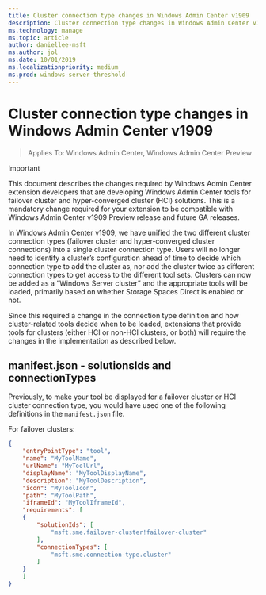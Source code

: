 ```yaml
---
title: Cluster connection type changes in Windows Admin Center v1909
description: Cluster connection type changes in Windows Admin Center v1909
ms.technology: manage
ms.topic: article
author: daniellee-msft
ms.author: jol
ms.date: 10/01/2019
ms.localizationpriority: medium
ms.prod: windows-server-threshold
---
```


# Cluster connection type changes in Windows Admin Center v1909

>Applies To: Windows Admin Center, Windows Admin Center Preview

> [!IMPORTANT]
> This document describes the changes required by Windows Admin Center extension developers that are developing Windows Admin Center tools for failover cluster and hyper-converged cluster (HCI) solutions. This is a mandatory change required for your extension to be compatible with Windows Admin Center v1909 Preview release and future GA releases.

In Windows Admin Center v1909, we have unified the two different cluster connection types (failover cluster and hyper-converged cluster connections) into a single cluster connection type. Users will no longer need to identify a cluster’s configuration ahead of time to decide which connection type to add the cluster as, nor add the cluster twice as different connection types to get access to the different tool sets. Clusters can now be added as a “Windows Server cluster” and the appropriate tools will be loaded, primarily based on whether Storage Spaces Direct is enabled or not.

Since this required a change in the connection type definition and how cluster-related tools decide when to be loaded, extensions that provide tools for clusters (either HCI or non-HCI clusters, or both) will require the changes in the implementation as described below.

## manifest.json - solutionsIds and connectionTypes

Previously, to make your tool be displayed for a failover cluster or HCI cluster connection type, you would have used one of the following definitions in the ```manifest.json``` file.

For failover clusters:
``` json
{
    "entryPointType": "tool",
    "name": "MyToolName",
    "urlName": "MyToolUrl",
    "displayName": "MyToolDisplayName",
    "description": "MyToolDescription",
    "icon": "MyToolIcon",
    "path": "MyToolPath",
    "iframeId": "MyToolIframeId",
    "requirements": [
    {
        "solutionIds": [
            "msft.sme.failover-cluster!failover-cluster"
        ],
        "connectionTypes": [
            "msft.sme.connection-type.cluster"
        ]
    }
    ]
}
```

